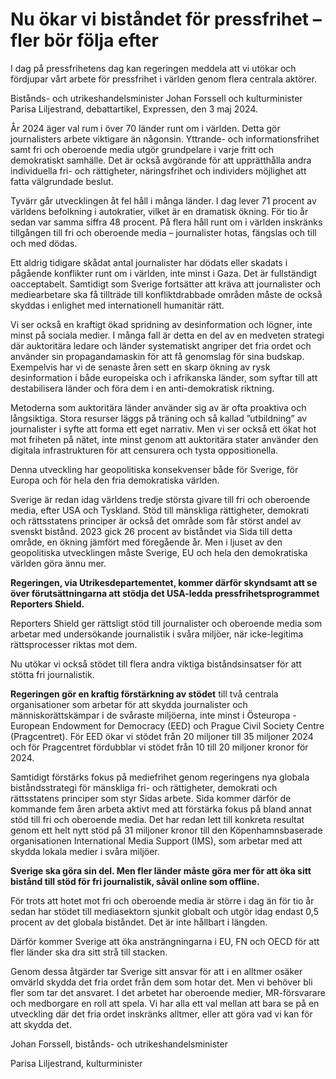 # Nu ökar vi biståndet för pressfrihet – fler bör följa efter

I dag på pressfrihetens dag kan regeringen meddela att vi utökar och fördjupar vårt arbete för pressfrihet i världen genom flera centrala aktörer.

Bistånds- och utrikeshandels­minister Johan Forssell och kulturminister Parisa Liljestrand, debattartikel, Expressen, den 3 maj 2024.

År 2024 äger val rum i över 70 länder runt om i världen. Detta gör journalisters arbete viktigare än någonsin. Yttrande- och informationsfrihet samt fri och oberoende media utgör grundpelare i varje fritt och demokratiskt samhälle. Det är också avgörande för att upprätthålla andra individuella fri- och rättigheter, näringsfrihet och individers möjlighet att fatta välgrundade beslut.

Tyvärr går utvecklingen åt fel håll i många länder. I dag lever 71 procent av världens befolkning i autokratier, vilket är en dramatisk ökning. För tio år sedan var samma siffra 48 procent. På flera håll runt om i världen inskränks tillgången till fri och oberoende media – journalister hotas, fängslas och till och med dödas.

Ett aldrig tidigare skådat antal journalister har dödats eller skadats i pågående konflikter runt om i världen, inte minst i Gaza. Det är fullständigt oacceptabelt. Samtidigt som Sverige fortsätter att kräva att journalister och mediearbetare ska få tillträde till konfliktdrabbade områden måste de också skyddas i enlighet med internationell humanitär rätt.

Vi ser också en kraftigt ökad spridning av desinformation och lögner, inte minst på sociala medier. I många fall är detta en del av en medveten strategi där auktoritära ledare och länder systematiskt angriper det fria ordet och använder sin propagandamaskin för att få genomslag för sina budskap. Exempelvis har vi de senaste åren sett en skarp ökning av rysk desinformation i både europeiska och i afrikanska länder, som syftar till att destabilisera länder och föra dem i en anti-demokratisk riktning.

Metoderna som auktoritära länder använder sig av är ofta proaktiva och långsiktiga. Stora resurser läggs på träning och så kallad ”utbildning” av journalister i syfte att forma ett eget narrativ. Men vi ser också ett ökat hot mot friheten på nätet, inte minst genom att auktoritära stater använder den digitala infrastrukturen för att censurera och tysta oppositionella.

Denna utveckling har geopolitiska konsekvenser både för Sverige, för Europa och för hela den fria demokratiska världen.

Sverige är redan idag världens tredje största givare till fri och oberoende media, efter USA och Tyskland. Stöd till mänskliga rättigheter, demokrati och rättsstatens principer är också det område som får störst andel av svenskt bistånd. 2023 gick 26 procent av biståndet via Sida till detta område, en ökning jämfört med föregående år. Men i ljuset av den geopolitiska utvecklingen måste Sverige, EU och hela den demokratiska världen göra ännu mer.

**Regeringen, via Utrikesdepartementet, kommer därför skyndsamt att se över förutsättningarna att stödja det USA-ledda pressfrihetsprogrammet Reporters Shield.**

Reporters Shield ger rättsligt stöd till journalister och oberoende media som arbetar med undersökande journalistik i svåra miljöer, när icke-legitima rättsprocesser riktas mot dem.

Nu utökar vi också stödet till flera andra viktiga biståndsinsatser för att stötta fri journalistik.

**Regeringen gör en kraftig förstärkning av stödet** till två centrala organisationer som arbetar för att skydda journalister och människorättskämpar i de svåraste miljöerna, inte minst i Östeuropa - European Endowment for Democracy (EED) och Prague Civil Society Centre (Pragcentret). För EED ökar vi stödet från 20 miljoner till 35 miljoner 2024 och för Pragcentret fördubblar vi stödet från 10 till 20 miljoner kronor för 2024.

Samtidigt förstärks fokus på mediefrihet genom regeringens nya globala biståndsstrategi för mänskliga fri- och rättigheter, demokrati och rättsstatens principer som styr Sidas arbete. Sida kommer därför de kommande fem åren arbeta aktivt med att förstärka fokus på bland annat stöd till fri och oberoende media. Det har redan lett till konkreta resultat genom ett helt nytt stöd på 31 miljoner kronor till den Köpenhamnsbaserade organisationen International Media Support (IMS), som arbetar med att skydda lokala medier i svåra miljöer.

**Sverige ska göra sin del. Men fler länder måste göra mer för att öka sitt bistånd till stöd för fri journalistik, såväl online som offline.**

För trots att hotet mot fri och oberoende media är större i dag än för tio år sedan har stödet till mediasektorn sjunkit globalt och utgör idag endast 0,5 procent av det globala biståndet. Det är inte hållbart i längden.

Därför kommer Sverige att öka ansträngningarna i EU, FN och OECD för att fler länder ska dra sitt strå till stacken.

Genom dessa åtgärder tar Sverige sitt ansvar för att i en alltmer osäker omvärld skydda det fria ordet från dem som hotar det. Men vi behöver bli fler som tar det ansvaret. I det arbetet har oberoende medier, MR-försvarare och medborgare en roll att spela. Vi har alla ett val mellan att bara se på en utveckling där det fria ordet inskränks alltmer, eller att göra vad vi kan för att skydda det.

Johan Forssell, bistånds- och utrikeshandels­minister

Parisa Liljestrand, kulturminister
